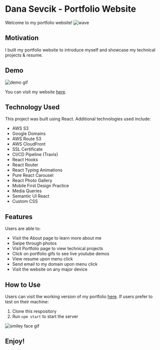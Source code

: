 # Dana Sevcik - Portfolio Website

Welcome to my portfolio website!
![wave](https://media.giphy.com/media/Wj7lNjMNDxSmc/giphy-downsized.gif)

## Motivation

I built my portfolio website to introduce myself and showcase my technical projects & resume.

## Demo
![demo gif](https://media.giphy.com/media/l36rBMUc1x9eL1eD1b/giphy.gif)

You can visit my website [here](https://www.danasevcik.com/).

## Technology Used
This project was built using React. Additional technologies used include:
* AWS S3
* Google Domains
* AWS Route 53
* AWS CloudFront
* SSL Certificate
* CI/CD Pipeline (Travis)
* React Hooks
* React Router
* React Typing Animations
* Pure React Carousel
* React Photo Gallery
* Mobile First Design Practice
* Media Queries
* Semantic UI React
* Custom CSS

## Features
Users are able to:
* Visit the About page to learn more about me
* Swipe through photos
* Visit Portfolio page to view technical projects
* Click on portfolio gifs to see live youtube demos
* View resume upon menu click
* Send email to my domain upon menu click
* Visit the website on any major device

## How to Use
Users can visit the working version of my portfolio [here](https://www.danasevcik.com/).
If users prefer to test on their machine:
1. Clone this respository 
2. Run ```npm start``` to start the server

![smiley face gif](https://media.giphy.com/media/xTiN0E03sgnvms9Uli/giphy.gif)

## Enjoy!
